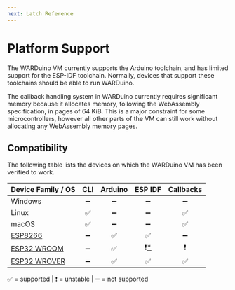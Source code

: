 ```yaml
---
next: Latch Reference
---
```

# Platform Support

The WARDuino VM currently supports the Arduino toolchain, and has limited support for the ESP-IDF toolchain.
Normally, devices that support these toolchains should be able to run WARDuino.

The callback handling system in WARDuino currently requires significant memory because it allocates memory, following the WebAssembly specification, in pages of 64 KiB.
This is a major constraint for some microcontrollers, however all other parts of the VM can still work without allocating any WebAssembly memory pages.

## Compatibility

The following table lists the devices on which the WARDuino VM has been verified to work.

| Device Family / OS                                                                                                           |         CLI        |      Arduino       |                              ESP IDF                              |     Callbacks      |
|:---------------------------------------------------------------------------------------------------------------------------- |:------------------:|:------------------:|:-----------------------------------------------------------------:|:------------------:|
| Windows                                                                                                                      | :heavy_minus_sign: | :heavy_minus_sign: |                        :heavy_minus_sign:                         | :heavy_minus_sign: |
| Linux                                                                                                                        | :white_check_mark: | :heavy_minus_sign: |                        :heavy_minus_sign:                         | :white_check_mark: |
| macOS                                                                                                                        | :white_check_mark: | :heavy_minus_sign: |                        :heavy_minus_sign:                         | :white_check_mark: |
| [ESP8266](https://www.espressif.com/en/products/socs/esp8266)                                                                | :heavy_minus_sign: | :white_check_mark: |                        :white_check_mark:                         | :heavy_minus_sign: |
| [ESP32 WROOM](https://www.espressif.com/sites/default/files/documentation/esp32-wroom-32e_esp32-wroom-32ue_datasheet_en.pdf) | :heavy_minus_sign: | :white_check_mark: | :exclamation:[\*](https://github.com/TOPLLab/WARDuino/issues/210) |   :exclamation:    |
| [ESP32 WROVER](https://www.espressif.com/sites/default/files/documentation/esp32-wrover-e_esp32-wrover-ie_datasheet_en.pdf)  | :heavy_minus_sign: | :white_check_mark: |                        :white_check_mark:                         | :white_check_mark: |

:white_check_mark: = supported | :exclamation: = unstable | :heavy_minus_sign: = not supported  

